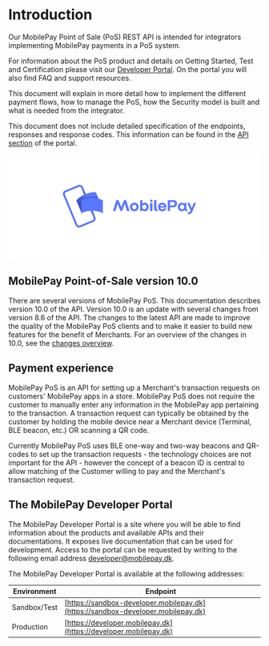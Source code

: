 # <a name="index"></a> Introduction 

Our MobilePay Point of Sale (PoS) REST API is intended for integrators implementing MobilePay payments in a PoS system.

For information about the PoS product and details on Getting Started, Test and Certification please visit our
<a href="https://developer.mobilepay.dk/products/pos">Developer Portal</a>. On the portal you will also find FAQ and support resources.

This document will explain in more detail how to implement the different payment flows, how to manage the PoS, how the Security model is built and what is needed from the integrator.

This document does not include detailed specification of the endpoints, responses and response codes. This information can be found in the <a href="https://developer.mobilepay.dk/product"> API section</a> of the portal.

[![](assets/images/Preview-MP-logo-and-type-horizontal-blue.png)](assets/images/Preview-MP-logo-and-type-horizontal-blue.png)

## MobilePay Point-of-Sale version 10.0
There are several versions of MobilePay PoS. This documentation describes version 10.0 of the API. Version 10.0 is an update with several changes from version 8.6 of the API. The changes to the latest API are made to improve the quality of the MobilePay PoS clients and to make it easier to build new features for the benefit of Merchants. For an overview of the changes in 10.0, see the [changes overview](overview_of_changes).

## Payment experience
MobilePay PoS is an API for setting up a Merchant's transaction requests on customers' MobilePay apps in a store. MobilePay PoS does not require the customer to manually enter any information in the MobilePay app pertaining to the transaction. A transaction request can typically be obtained by the customer by holding the mobile device near a Merchant device (Terminal, BLE beacon, etc.) OR scanning a QR code.

Currently MobilePay PoS uses BLE one-way and two-way beacons and QR-codes to set up the transaction requests - the technology choices are not important for the API - however the concept of a beacon ID is central to allow matching of the Customer willing to pay and the Merchant's transaction request.

## The MobilePay Developer Portal
The MobilePay Developer Portal is a site where you will be able to find information about the products and available APIs and their documentations.
It exposes live documentation that can be used for development. Access to the portal can be requested by writing to the following email address [developer@mobilepay.dk](mailto:developer@mobilepay.dk).

The MobilePay Developer Portal is available at the following addresses:

| Environment  | Endpoint |
|--------------|-------------|
| Sandbox/Test | [https://sandbox-developer.mobilepay.dk](https://sandbox-developer.mobilepay.dk)     |
| Production   | [https://developer.mobilepay.dk](https://developer.mobilepay.dk)     |
